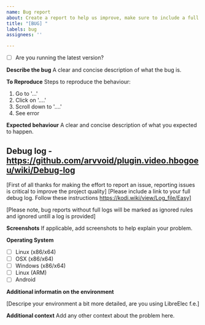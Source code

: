 ```yaml
---
name: Bug report
about: Create a report to help us improve, make sure to include a full debug log https://github.com/arvvoid/plugin.video.hbogoeu/wiki/Debug-log
title: "[BUG] "
labels: bug
assignees: ''

---
```


* [ ] Are you running the latest version?

**Describe the bug**
A clear and concise description of what the bug is.

**To Reproduce**
Steps to reproduce the behaviour:
1. Go to '...'
2. Click on '....'
3. Scroll down to '....'
4. See error

**Expected behaviour**
A clear and concise description of what you expected to happen.

## Debug log - https://github.com/arvvoid/plugin.video.hbogoeu/wiki/Debug-log

[First of all thanks for making the effort to report an issue, reporting issues is critical to improve the project quality]
[Please include a link to your full debug log. Follow these instructions https://kodi.wiki/view/Log_file/Easy]

[Please note, bug reports without full logs will be marked as ignored rules and ignored untill a log is provided]

**Screenshots**
If applicable, add screenshots to help explain your problem.

**Operating System**

* [ ] Linux (x86/x64)
* [ ] OSX (x86/x64)
* [ ] Windows (x86/x64)
* [ ] Linux (ARM)
* [ ] Android

**Additional informatin on the environment**

[Descripe your environment a bit more detailed, are you using LibreElec f.e.]

**Additional context**
Add any other context about the problem here.
